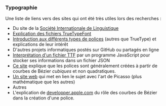 ### Typographie

Une liste de liens vers des sites qui ont été très utiles lors des recherches :
 - Du site de la [Société Internationale de Linguistique](https://www.sil.org/)
  - [Explication des fichiers TrueTypeFont](https://scripts.sil.org/cms/scripts/page.php?site_id=nrsi&id=IWS-Chapter08)
  - [Introduction aux différents types de polices](https://scripts.sil.org/cms/scripts/page.php?item_id=IWS-Chapter07) (autres que TrueType) et explications de leur intérêt
 - D'autres projets informatiques postés sur GitHub ou partagés en ligne
  - [Interprétation d'un fichier TTF](https://tchayen.github.io/posts/ttf-file-parsing) par un programme JavaScript pour stocker ses informations dans un fichier JSON
  - [Ce site](https://learn.scannerlicker.net/2014/04/16/bezier-curves-and-type-design-a-tutorial/) explique que les polices sont généralement créées à partir de courbes de Bézier *cubiques* et non quadratiques.
  - [Un site web](https://jeremykun.com/2013/05/11/bezier-curves-and-picasso/) qui met en lien le sujet avec l'art de Picasso (plus mathématique que les autres)
 - Autres
  - L'explication de [developper.apple.com](https://developer.apple.com/fonts/TrueType-Reference-Manual/RM01/Chap1.html) du rôle des courbes de Bézier dans la création d'une police.

